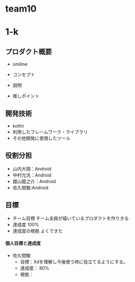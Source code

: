 # team10
# 1-k

## プロダクト概要
- smiline

- コンセプト

- 説明

- 推しポイント

## 開発技術
- kotlin
- 利用したフレームワーク・ライブラリ
- その他開発に使用したツール

## 役割分担
- 山内大翔：Android
- 中村允洸：Android
- 舘山龍之介：Android
- 佐久間駿:Android

## 目標
- チーム目標
チーム全員が描いているプロダクトを作りきる.
- 達成度
100%
- 達成度の根拠
よくできた

#### 個人目標と達成度  
- 佐久間駿
  - 目標：Xdを理解し今後使う時に役立てるようにする。
  - 達成度： 80%
  - 根拠：

